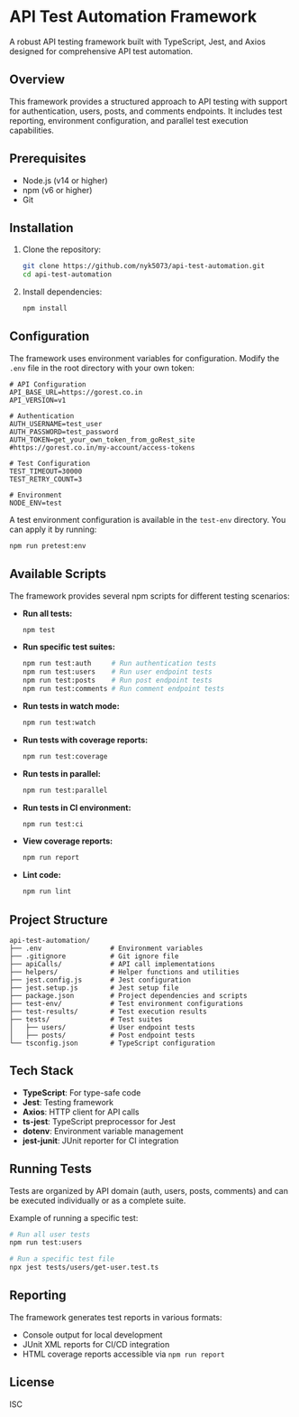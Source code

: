 # API Test Automation Framework

A robust API testing framework built with TypeScript, Jest, and Axios designed for comprehensive API test automation.

## Overview

This framework provides a structured approach to API testing with support for authentication, users, posts, and comments endpoints. It includes test reporting, environment configuration, and parallel test execution capabilities.

## Prerequisites

- Node.js (v14 or higher)
- npm (v6 or higher)
- Git

## Installation

1. Clone the repository:
   ```bash
   git clone https://github.com/nyk5073/api-test-automation.git
   cd api-test-automation
   ```

2. Install dependencies:
   ```bash
   npm install
   ```

## Configuration

The framework uses environment variables for configuration. Modify the `.env` file in the root directory with your own token:

```
# API Configuration
API_BASE_URL=https://gorest.co.in
API_VERSION=v1

# Authentication
AUTH_USERNAME=test_user
AUTH_PASSWORD=test_password
AUTH_TOKEN=get_your_own_token_from_goRest_site
#https://gorest.co.in/my-account/access-tokens

# Test Configuration
TEST_TIMEOUT=30000
TEST_RETRY_COUNT=3

# Environment
NODE_ENV=test
```

A test environment configuration is available in the `test-env` directory. You can apply it by running:

```bash
npm run pretest:env
```

## Available Scripts

The framework provides several npm scripts for different testing scenarios:

- **Run all tests:**
  ```bash
  npm test
  ```

- **Run specific test suites:**
  ```bash
  npm run test:auth     # Run authentication tests
  npm run test:users    # Run user endpoint tests
  npm run test:posts    # Run post endpoint tests
  npm run test:comments # Run comment endpoint tests
  ```

- **Run tests in watch mode:**
  ```bash
  npm run test:watch
  ```

- **Run tests with coverage reports:**
  ```bash
  npm run test:coverage
  ```

- **Run tests in parallel:**
  ```bash
  npm run test:parallel
  ```

- **Run tests in CI environment:**
  ```bash
  npm run test:ci
  ```

- **View coverage reports:**
  ```bash
  npm run report
  ```

- **Lint code:**
  ```bash
  npm run lint
  ```

## Project Structure

```
api-test-automation/
├── .env                 # Environment variables
├── .gitignore           # Git ignore file
├── apiCalls/            # API call implementations
├── helpers/             # Helper functions and utilities
├── jest.config.js       # Jest configuration
├── jest.setup.js        # Jest setup file
├── package.json         # Project dependencies and scripts
├── test-env/            # Test environment configurations
├── test-results/        # Test execution results
├── tests/               # Test suites
│   ├── users/           # User endpoint tests
│   ├── posts/           # Post endpoint tests
└── tsconfig.json        # TypeScript configuration
```

## Tech Stack

- **TypeScript**: For type-safe code
- **Jest**: Testing framework
- **Axios**: HTTP client for API calls
- **ts-jest**: TypeScript preprocessor for Jest
- **dotenv**: Environment variable management
- **jest-junit**: JUnit reporter for CI integration

## Running Tests

Tests are organized by API domain (auth, users, posts, comments) and can be executed individually or as a complete suite.

Example of running a specific test:

```bash
# Run all user tests
npm run test:users

# Run a specific test file 
npx jest tests/users/get-user.test.ts
```

## Reporting

The framework generates test reports in various formats:

- Console output for local development
- JUnit XML reports for CI/CD integration
- HTML coverage reports accessible via `npm run report`

## License

ISC

